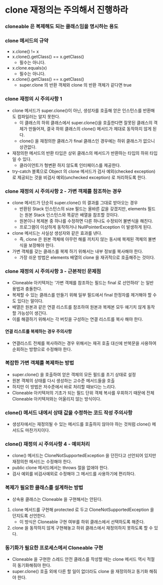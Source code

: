 # clone 재정의는 주의해서 진행하라

### cloneable 은 복제해도 되는 클래스임을 명시하는 용도

### clone 메서드의 규약
* x.clone() != x
* x.clone().getClass() == x.getClass()
  * 필수는 아니다.
* x.clone.equals(x)
  * 필수는 아니다.
* x.clone().getClass() == x.getClass()
  * super.clone 의 반환 객체와 clone 의 반환 객체가 같다면 true

### clone 재정의 시 주의사항 1
* clone 메서드가 super.clone()이 아닌, 생성자를 호출해 얻은 인스턴스를 반환해도 컴파일러는 알지 못한다.
  * 이 클래스의 하위 클래스에서 super.clone()을 호출한다면 잘못된 클래스의 객체가 만들어져, 결국 하위 클래스의 clone() 메서드가 제대로 동작하지 않게 된다.
  * clone() 을 재정의한 클래스가 final 클래스인 경우에는 하위 클래스가 없으니 상관없다.
* 재정의한 메서드의 반환 타입은 상위 클래스의 메서드가 반환하는 타입의 하위 타입일 수 있다.
  * 클라이언트가 형변환 하지 않도록 인터페이스를 제공한다.
* try-catch 블록으로 Object 의 clone 메서드가 검사 예외(checked exception) 로 제공되는 것을 비검사 예외(unchecked exception) 로 처리하도록 한다.

### clone 재정의 시 주의사항 2 - 가변 객체를 참조하는 경우
* clone 메서드가 단순히 super.clone() 의 결과를 그대로 받아오는 경우
  * 반환된 Stack 인스턴스의 size 필드는 올바른 값을 갖겠지만, elements 필드는 원본 Stack 인스턴스와 똑같은 배열을 참조할 것이다.
  * 원본이나 복제본 중 하나를 수정하면 다른 하나도 수정되어 불변식을 해친다.
  * 프로그램이 이상하게 동작하거나 NullPointerException 이 발생하게 된다.
* clone 메서드는 사실상 생성자와 같은 효과를 낸다.
  * 즉, clone 은 원본 객체에 아무런 해를 끼치지 않는 동시에 복제된 객체의 불변식을 보장해야 한다.
* 가변 객체를 갖는 클래스를 복제 하기 위해서는 내부 정보를 복사해야 한다.
  * 가장 쉬운 방법은 elements 배열의 clone 을 재귀적으로 호출해주는 것이다.

### clone 재정의 시 주의사항 3 - 근본적인 문제점
* Cloneable 아키텍처는 '가변 객체를 참조하는 필드는 final 로 선언하라' 는 일반 용법과 충돌한다.
* 복제할 수 있는 클래스를 만들기 위해 일부 필드에서 final 한정자를 제거해야 할 수도 있다는 말이다.
* 배열은 원본과 같은 연결 리스트를 참조하여 원본과 복제본 모두 예기치 않게 동작할 가능성이 생긴다.
* 이를 해결하기 위해서는 각 버킷을 구성하는 연결 리스트를 복사 해야 한다.

#### 연결 리스트를 복제하는 경우 주의사항
* 연결리스트 전체를 복사하려는 경우 위해서는 재귀 호출 대신에 반복문을 사용하여 순회하는 방향으로 수정해야 한다.

### 복잡한 가변 객체를 복제하는 방법
* super.clone() 을 호출하여 얻은 객체의 모든 필드를 초기 상태로 설정
* 원본 객체의 상태를 다시 생성하는 고수준 메서드들을 호출
* 하지만 이 방법은 저수준에서 바로 처리할 때보다는 느리다.
* Cloneable 아키텍처의 기초가 되는 필드 단위 객체 복사를 우회하기 때문에 전체 Cloneable 아키텍처와는 어울리지 않는 방식이다.

### clone() 메서드 내에서 상태 값을 수정하는 코드 작성 주의사항
* 생성자에서는 재정의될 수 있는 메서드를 호출하지 않아야 하는 것처럼 clone() 메서드도 마찬가지이다.

### clone() 재정의 시 주의사항 4 - 예외처리
* clone() 메서드는 CloneNotSupportedException 을 던진다고 선언되어 있지만 재정의한 메서드는 수정해야 한다.
* public clone 메서드에서는 throws 절을 없애야 한다.
* 검사 예외를 비검사예외로 수정해야 그 메서드를 사용하기에 편리하다.

### 복제가 필요한 클래스를 설계하는 방법
* 상속용 클래스는 Cloneable 을 구현해서는 안된다.
1. clone 메서드를 구현해 protected 로 두고 CloneNotSupportedException 을 던지도록 선언한다.
   * 이 방식은 Cloneable 구현 여부를 하위 클래스에서 선택하도록 해준다.
2. clone 을 동작하지 않게 구현해놓고 하위 클래스에서 재정의하지 못하도록 할 수 있다.

### 동기화가 필요한 프로세스에서 Cloneable 구현
* Cloneable 을 구현한 스레드 안전 클래스를 작성할 때는 clone 메서드 역시 적절히 동기화해줘야 한다.
* super.clone() 호출 외에 다른 할 일이 없더라도 clone 을 재정의하고 동기화 해줘야 한다.
  